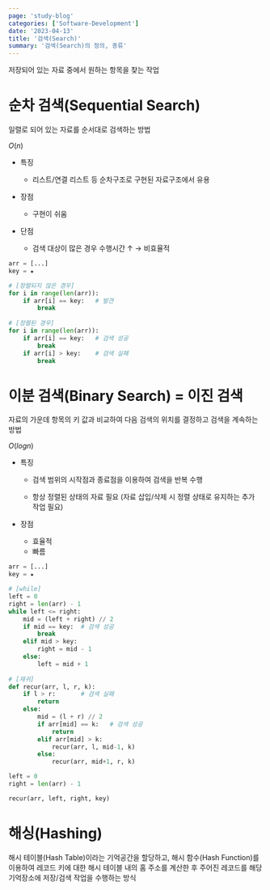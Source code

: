 ```yaml
---
page: 'study-blog'
categories: ['Software-Development']
date: '2023-04-13'
title: '검색(Search)'
summary: '검색(Search)의 정의, 종류'
---
```


저장되어 있는 자료 중에서 원하는 항목을 찾는 작업

# 순차 검색(Sequential Search)

일렬로 되어 있는 자료를 순서대로 검색하는 방법

$O(n)$

- 특징
  
  - 리스트/연결 리스트 등 순차구조로 구현된 자료구조에서 유용

- 장점
  
  - 구현이 쉬움

- 단점
  
  - 검색 대상이 많은 경우 수행시간 ↑ → 비효율적

```python
arr = [...]
key = ★

# [정렬되지 않은 경우]
for i in range(len(arr)):
    if arr[i] == key:	# 발견
        break
        
# [정렬된 경우]    
for i in range(len(arr)):
    if arr[i] == key:	# 검색 성공
        break
    if arr[i] > key:	# 검색 실패
        break
```

# 이분 검색(Binary Search) = 이진 검색

자료의 가운데 항목의 키 값과 비교하여 다음 검색의 위치를 결정하고 검색을 계속하는 방법

$O(log n)$

- 특징
  
  - 검색 범위의 시작점과 종료점을 이용하여 검색을 반복 수행
  
  - 항상 정렬된 상태의 자료 필요 (자료 삽입/삭제 시 정렬 상태로 유지하는 추가 작업 필요)

- 장점
  
  - 효율적
  - 빠름

```python
arr = [...]
key = ★

# [while]
left = 0
right = len(arr) - 1
while left <= right:
    mid = (left + right) // 2
    if mid == key:	# 검색 성공
        break
    elif mid > key:
        right = mid - 1
    else:
        left = mid + 1
        
# [재귀]
def recur(arr, l, r, k):
    if l > r:		# 검색 실패
        return
    else:
        mid = (l + r) // 2
        if arr[mid] == k:	# 검색 성공
            return
        elif arr[mid] > k:
            recur(arr, l, mid-1, k)
        else:
            recur(arr, mid+1, r, k)

left = 0
right = len(arr) - 1

recur(arr, left, right, key)
```

# 해싱(Hashing)

해시 테이블(Hash Table)이라는 기억공간을 할당하고, 해시 함수(Hash Function)를 이용하여 레코드 키에 대한 해시 테이블 내의 홈 주소를 계산한 후 주어진 레코드를 해당 기억장소에 저장/검색 작업을 수행하는 방식

